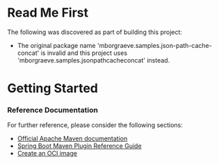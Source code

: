 # Read Me First
The following was discovered as part of building this project:

* The original package name 'mborgraeve.samples.json-path-cache-concat' is invalid and this project uses 'mborgraeve.samples.jsonpathcacheconcat' instead.

# Getting Started

### Reference Documentation
For further reference, please consider the following sections:

* [Official Apache Maven documentation](https://maven.apache.org/guides/index.html)
* [Spring Boot Maven Plugin Reference Guide](https://docs.spring.io/spring-boot/docs/2.4.2/maven-plugin/reference/html/)
* [Create an OCI image](https://docs.spring.io/spring-boot/docs/2.4.2/maven-plugin/reference/html/#build-image)

